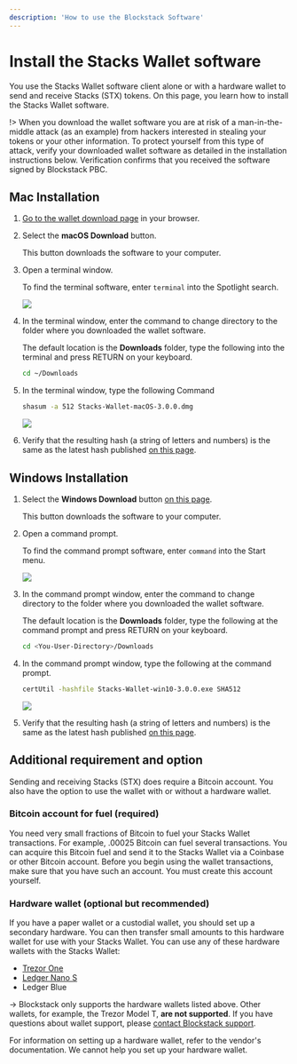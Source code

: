 ```yaml
---
description: 'How to use the Blockstack Software'
---
```


# Install the Stacks Wallet software

You use the Stacks Wallet software client alone or with a hardware wallet to send and receive
Stacks (STX) tokens. On this page, you learn how to install the Stacks Wallet software.

!> When you download the wallet software you are at risk of
a man-in-the-middle attack (as an example) from hackers interested in stealing
your tokens or your other information. To protect yourself from this type of
attack, verify your downloaded wallet software as detailed in the installation
instructions below. Verification confirms that you received the software signed
by Blockstack PBC.

## Mac Installation

1. [Go to the wallet download page](https://wallet.blockstack.org) in your browser.
2. Select the **macOS Download** button.

   This button downloads the software to your computer.

3. Open a terminal window.

   To find the terminal software, enter `terminal` into the Spotlight search.

   ![](images/mac-terminal.png)

4. In the terminal window, enter the command to change directory to the folder where you downloaded the wallet software.

   The default location is the **Downloads** folder, type the following into the terminal and press RETURN on your keyboard.

   ```bash
   cd ~/Downloads
   ```

5. In the terminal window, type the following Command

   ```bash
   shasum -a 512 Stacks-Wallet-macOS-3.0.0.dmg
   ```

   ![](images/mac-shasum.png)

6. Verify that the resulting hash (a string of letters and numbers) is the same as the latest hash published [on this page](https://github.com/blockstack/stacks-wallet/releases).

## Windows Installation

1. Select the **Windows Download** button [on this page](https://wallet.blockstack.org/).

   This button downloads the software to your computer.

2. Open a command prompt.

   To find the command prompt software, enter `command` into the Start menu.

   ![](images/windows-cmd.png)

3. In the command prompt window, enter the command to change directory to the folder where you downloaded the wallet software.

   The default location is the **Downloads** folder, type the following at the command prompt and press RETURN on your keyboard.

   ```bash
   cd <You-User-Directory>/Downloads
   ```

4. In the command prompt window, type the following at the command prompt.

   ```bash
   certUtil -hashfile Stacks-Wallet-win10-3.0.0.exe SHA512
   ```

   ![](images/windows-certutil.png)

5. Verify that the resulting hash (a string of letters and numbers) is the same as the latest hash published [on this page](https://github.com/blockstack/stacks-wallet/releases).

## Additional requirement and option

Sending and receiving Stacks (STX) does require a Bitcoin account. You also have the option to use the wallet with or without a hardware wallet.

### Bitcoin account for fuel (required)

You need very small fractions of Bitcoin to fuel your Stacks Wallet transactions. For example, .00025 Bitcoin can fuel several transactions. You can acquire this Bitcoin fuel and send it to the Stacks Wallet via a Coinbase or other Bitcoin account. Before you begin using the wallet transactions, make sure that you have such an account. You must create this account yourself.

### Hardware wallet (optional but recommended)

If you have a paper wallet or a custodial wallet, you should set up a secondary hardware. You can then transfer small amounts to this hardware wallet for use with your Stacks Wallet. You can use any of these hardware wallets with the Stacks Wallet:

- [Trezor One](https://trezor.io/)
- [Ledger Nano S](https://www.ledger.com/)
- Ledger Blue

-> Blockstack only supports the hardware wallets listed above. Other wallets, for example, the Trezor Model T, **are not supported**. If you have questions about wallet support, please [contact Blockstack support](mailto:support@blockstack.org).

For information on setting up a hardware wallet, refer to the vendor's
documentation. We cannot help you set up your hardware wallet.
